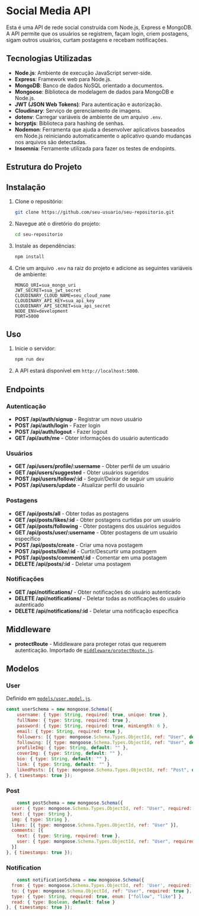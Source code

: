 # Social Media API

Esta é uma API de rede social construída com Node.js, Express e MongoDB. A API permite que os usuários se registrem, façam login, criem postagens, sigam outros usuários, curtam postagens e recebam notificações.

## Tecnologias Utilizadas

- **Node.js**: Ambiente de execução JavaScript server-side.
- **Express**: Framework web para Node.js.
- **MongoDB**: Banco de dados NoSQL orientado a documentos.
- **Mongoose**: Biblioteca de modelagem de dados para MongoDB e Node.js.
- **JWT (JSON Web Tokens)**: Para autenticação e autorização.
- **Cloudinary**: Serviço de gerenciamento de imagens.
- **dotenv**: Carregar variáveis de ambiente de um arquivo `.env`.
- **bcryptjs**: Biblioteca para hashing de senhas.
- **Nodemon**: Ferramenta que ajuda a desenvolver aplicativos baseados em Node.js reiniciando automaticamente o aplicativo quando mudanças nos arquivos são detectadas.
- **Insomnia**: Ferramente utilizada para fazer os testes de endopints.

## Estrutura do Projeto

## Instalação

1. Clone o repositório:
    ```sh
    git clone https://github.com/seu-usuario/seu-repositorio.git
    ```
2. Navegue até o diretório do projeto:
    ```sh
    cd seu-repositorio
    ```
3. Instale as dependências:
    ```sh
    npm install
    ```
4. Crie um arquivo `.env` na raiz do projeto e adicione as seguintes variáveis de ambiente:
    ```env
    MONGO_URI=sua_mongo_uri
    JWT_SECRET=sua_jwt_secret
    CLOUDINARY_CLOUD_NAME=seu_cloud_name
    CLOUDINARY_API_KEY=sua_api_key
    CLOUDINARY_API_SECRET=sua_api_secret
    NODE_ENV=development
    PORT=5000
    ```

## Uso

1. Inicie o servidor:
    ```sh
    npm run dev
    ```
2. A API estará disponível em `http://localhost:5000`.

## Endpoints

### Autenticação

- **POST /api/auth/signup** - Registrar um novo usuário
- **POST /api/auth/login** - Fazer login
- **POST /api/auth/logout** - Fazer logout
- **GET /api/auth/me** - Obter informações do usuário autenticado

### Usuários

- **GET /api/users/profile/:username** - Obter perfil de um usuário
- **GET /api/users/suggested** - Obter usuários sugeridos
- **POST /api/users/follow/:id** - Seguir/Deixar de seguir um usuário
- **POST /api/users/update** - Atualizar perfil do usuário

### Postagens

- **GET /api/posts/all** - Obter todas as postagens
- **GET /api/posts/likes/:id** - Obter postagens curtidas por um usuário
- **GET /api/posts/following** - Obter postagens dos usuários seguidos
- **GET /api/posts/user/:username** - Obter postagens de um usuário específico
- **POST /api/posts/create** - Criar uma nova postagem
- **POST /api/posts/like/:id** - Curtir/Descurtir uma postagem
- **POST /api/posts/comment/:id** - Comentar em uma postagem
- **DELETE /api/posts/:id** - Deletar uma postagem

### Notificações

- **GET /api/notifications/** - Obter notificações do usuário autenticado
- **DELETE /api/notifications/** - Deletar todas as notificações do usuário autenticado
- **DELETE /api/notifications/:id** - Deletar uma notificação específica

## Middleware

- **protectRoute** - Middleware para proteger rotas que requerem autenticação. Importado de [`middleware/protectRoute.js`](middleware/protectRoute.js).

## Modelos

### User

Definido em [`models/user.model.js`](models/user.model.js).

```js
const userSchema = new mongoose.Schema({
    username: { type: String, required: true, unique: true },
    fullName: { type: String, required: true },
    password: { type: String, required: true, minLength: 6 },
    email: { type: String, required: true },
    followers: [{ type: mongoose.Schema.Types.ObjectId, ref: "User", default: [] }],
    following: [{ type: mongoose.Schema.Types.ObjectId, ref: "User", default: [] }],
    profileImg: { type: String, default: "" },
    coverImg: { type: String, default: "" },
    bio: { type: String, default: "" },
    link: { type: String, default: "" },
    likedPosts: [{ type: mongoose.Schema.Types.ObjectId, ref: "Post", default: [] }]
}, { timestamps: true });
```
### Post
```js
    const postSchema = new mongoose.Schema({
  user: { type: mongoose.Schema.Types.ObjectId, ref: "User", required: true },
  text: { type: String },
  img: { type: String },
  likes: [{ type: mongoose.Schema.Types.ObjectId, ref: "User" }],
  comments: [{
    text: { type: String, required: true },
    user: { type: mongoose.Schema.Types.ObjectId, ref: "User", required: true }
  }]
}, { timestamps: true });
```

### Notification 
```js
    const notificationSchema = new mongoose.Schema({
  from: { type: mongoose.Schema.Types.ObjectId, ref: 'User', required: true },
  to: { type: mongoose.Schema.ObjectId, ref: "User", required: true },
  type: { type: String, required: true, enum: ["follow", "like"] },
  read: { type: Boolean, default: false }
}, { timestamps: true });
```

